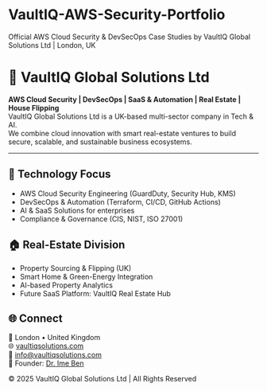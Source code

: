 # VaultIQ-AWS-Security-Portfolio
Official AWS Cloud Security &amp; DevSecOps Case Studies by VaultIQ Global Solutions Ltd | London, UK
# 🏢 VaultIQ Global Solutions Ltd
**AWS Cloud Security | DevSecOps | SaaS & Automation | Real Estate | House Flipping**  
VaultIQ Global Solutions Ltd is a UK-based multi-sector company in Tech & AI.  
We combine cloud innovation with smart real-estate ventures to build secure, scalable, and sustainable business ecosystems.

---

## 🔐 Technology Focus
- AWS Cloud Security Engineering (GuardDuty, Security Hub, KMS)
- DevSecOps & Automation (Terraform, CI/CD, GitHub Actions)
- AI & SaaS Solutions for enterprises
- Compliance & Governance (CIS, NIST, ISO 27001)

## 🏠 Real-Estate Division
- Property Sourcing & Flipping (UK)
- Smart Home & Green-Energy Integration
- AI-based Property Analytics
- Future SaaS Platform: VaultIQ Real Estate Hub

## 🌐 Connect
📍 London • United Kingdom  
🌐 [vaultiqsolutions.com](https://vaultiqsolutions.com)  
📧 info@vaultiqsolutions.com  
👤 Founder: [Dr. Ime Ben](https://github.com/ime-cloud-sec-analyst)

© 2025 VaultIQ Global Solutions Ltd | All Rights Reserved
